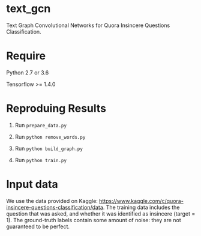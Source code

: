 # text_gcn

Text Graph Convolutional Networks for Quora Insincere Questions Classification.

# Require

Python 2.7 or 3.6

Tensorflow >= 1.4.0

# Reproduing Results

1. Run `prepare_data.py`

2. Run `python remove_words.py`

3. Run `python build_graph.py`

4. Run `python train.py`

# Input data

We use the data provided on Kaggle: https://www.kaggle.com/c/quora-insincere-questions-classification/data.
The training data includes the question that was asked, and whether it was identified as insincere (target = 1). The ground-truth labels contain some amount of noise: they are not guaranteed to be perfect.
